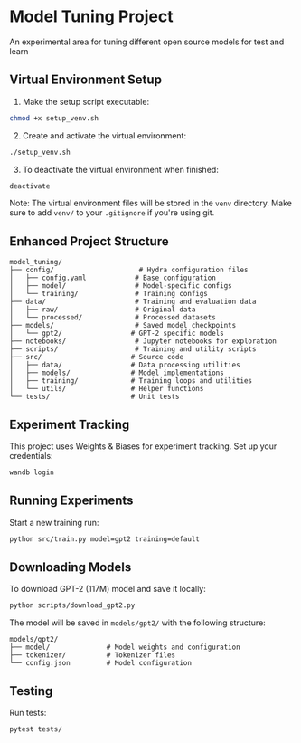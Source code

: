 # Model Tuning Project
An experimental area for tuning different open source models for test and learn

## Virtual Environment Setup

1. Make the setup script executable:
```bash
chmod +x setup_venv.sh
```

2. Create and activate the virtual environment:
```bash
./setup_venv.sh
```

3. To deactivate the virtual environment when finished:
```bash
deactivate
```

Note: The virtual environment files will be stored in the `venv` directory. Make sure to add `venv/` to your `.gitignore` if you're using git.

## Enhanced Project Structure
```
model_tuning/
├── config/                     # Hydra configuration files
│   ├── config.yaml            # Base configuration
│   ├── model/                 # Model-specific configs
│   └── training/              # Training configs
├── data/                      # Training and evaluation data
│   ├── raw/                   # Original data
│   └── processed/             # Processed datasets
├── models/                    # Saved model checkpoints
│   └── gpt2/                 # GPT-2 specific models
├── notebooks/                 # Jupyter notebooks for exploration
├── scripts/                   # Training and utility scripts
├── src/                      # Source code
│   ├── data/                 # Data processing utilities
│   ├── models/               # Model implementations
│   ├── training/             # Training loops and utilities
│   └── utils/                # Helper functions
└── tests/                    # Unit tests
```

## Experiment Tracking
This project uses Weights & Biases for experiment tracking. Set up your credentials:
```bash
wandb login
```

## Running Experiments
Start a new training run:
```bash
python src/train.py model=gpt2 training=default
```

## Downloading Models
To download GPT-2 (117M) model and save it locally:
```bash
python scripts/download_gpt2.py
```

The model will be saved in `models/gpt2/` with the following structure:
```
models/gpt2/
├── model/              # Model weights and configuration
├── tokenizer/          # Tokenizer files
└── config.json         # Model configuration
```

## Testing
Run tests:
```bash
pytest tests/
```
